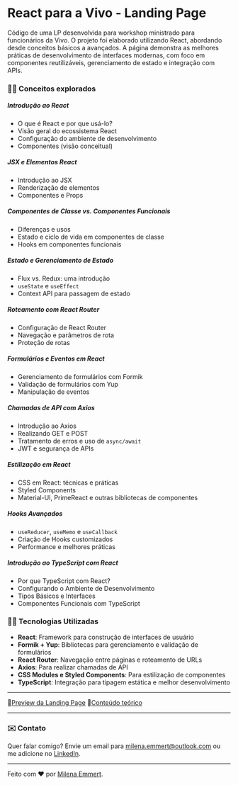 # React para a Vivo - Landing Page

Código de uma LP desenvolvida para workshop ministrado para funcionários da Vivo. O projeto foi elaborado utilizando React, abordando desde conceitos básicos a avançados. A página demonstra as melhores práticas de desenvolvimento de interfaces modernas, com foco em componentes reutilizáveis, gerenciamento de estado e integração com APIs.

### 👩‍💻 Conceitos explorados

##### Introdução ao React
- O que é React e por que usá-lo?
- Visão geral do ecossistema React
- Configuração do ambiente de desenvolvimento
- Componentes (visão conceitual)

##### JSX e Elementos React
- Introdução ao JSX
- Renderização de elementos
- Componentes e Props

##### Componentes de Classe vs. Componentes Funcionais
- Diferenças e usos
- Estado e ciclo de vida em componentes de classe
- Hooks em componentes funcionais

##### Estado e Gerenciamento de Estado
- Flux vs. Redux: uma introdução
- `useState` e `useEffect`
- Context API para passagem de estado

##### Roteamento com React Router
- Configuração de React Router
- Navegação e parâmetros de rota
- Proteção de rotas

##### Formulários e Eventos em React
- Gerenciamento de formulários com Formik
- Validação de formulários com Yup
- Manipulação de eventos

##### Chamadas de API com Axios
- Introdução ao Axios
- Realizando GET e POST
- Tratamento de erros e uso de `async/await`
- JWT e segurança de APIs

##### Estilização em React
- CSS em React: técnicas e práticas
- Styled Components
- Material-UI, PrimeReact e outras bibliotecas de componentes

##### Hooks Avançados
- `useReducer`, `useMemo` e `useCallback`
- Criação de Hooks customizados
- Performance e melhores práticas

##### Introdução ao TypeScript com React
- Por que TypeScript com React?
- Configurando o Ambiente de Desenvolvimento
- Tipos Básicos e Interfaces
- Componentes Funcionais com TypeScript

### 👩‍💻 Tecnologias Utilizadas
- **React**: Framework para construção de interfaces de usuário
- **Formik + Yup**: Bibliotecas para gerenciamento e validação de formulários
- **React Router**: Navegação entre páginas e roteamento de URLs
- **Axios**: Para realizar chamadas de API
- **CSS Modules e Styled Components**: Para estilização de componentes
- **TypeScript**: Integração para tipagem estática e melhor desenvolvimento

---

🔹[Preview da Landing Page](https://vivo-six.vercel.app/)
🔹[Conteúdo teórico](https://slides.com/milenaemmert/vivo)

---
### ✉️ Contato

Quer falar comigo? Envie um email para [milena.emmert@outlook.com](mailto:milena.emmert@outlook.com) ou me adicione no [LinkedIn](https://www.linkedin.com/in/milenaemmert).

---

Feito com ♥ por [Milena Emmert](https://www.milenaemmert.com.br).
